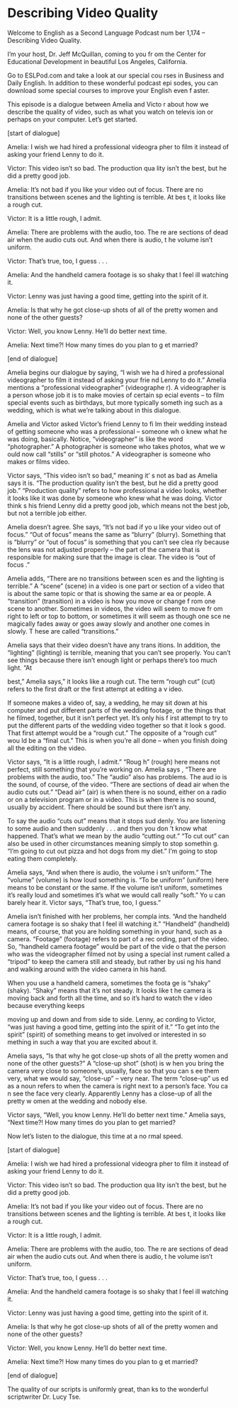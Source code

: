 # Describing Video Quality

Welcome to English as a Second Language Podcast num ber 1,174 – Describing Video Quality.

I’m your host, Dr. Jeff McQuillan, coming to you fr om the Center for Educational Development in beautiful Los Angeles, California.

Go to ESLPod.com and take a look at our special cou rses in Business and Daily English. In addition to these wonderful podcast epi sodes, you can download some special courses to improve your English even f aster.

This episode is a dialogue between Amelia and Victo r about how we describe the quality of video, such as what you watch on televis ion or perhaps on your computer. Let’s get started.

[start of dialogue]

Amelia: I wish we had hired a professional videogra pher to film it instead of asking your friend Lenny to do it.

Victor: This video isn’t so bad. The production qua lity isn’t the best, but he did a pretty good job.

Amelia: It’s not bad if you like your video out of focus. There are no transitions between scenes and the lighting is terrible. At bes t, it looks like a rough cut.

Victor: It is a little rough, I admit.

Amelia: There are problems with the audio, too. The re are sections of dead air when the audio cuts out. And when there is audio, t he volume isn’t uniform.

Victor: That’s true, too, I guess . . .

Amelia: And the handheld camera footage is so shaky  that I feel ill watching it.

Victor: Lenny was just having a good time, getting into the spirit of it.

Amelia: Is that why he got close-up shots of all of  the pretty women and none of the other guests?

Victor: Well, you know Lenny. He’ll do better next time.

 Amelia: Next time?! How many times do you plan to g et married?

[end of dialogue]

Amelia begins our dialogue by saying, “I wish we ha d hired a professional videographer to film it instead of asking your frie nd Lenny to do it.” Amelia mentions a “professional videographer” (videographe r). A videographer is a person whose job it is to make movies of certain sp ecial events – to film special events such as birthdays, but more typically someth ing such as a wedding, which is what we’re talking about in this dialogue.

Amelia and Victor asked Victor’s friend Lenny to fi lm their wedding instead of getting someone who was a professional – someone wh o knew what he was doing, basically. Notice, “videographer” is like the word “photographer.” A photographer is someone who takes photos, what we w ould now call “stills” or “still photos.” A videographer is someone who makes  or films video.

Victor says, “This video isn’t so bad,” meaning it’ s not as bad as Amelia says it is. “The production quality isn’t the best, but he did a pretty good job.” “Production quality” refers to how professional a video looks, whether it looks like it was done by someone who knew what he was doing. Victor think s his friend Lenny did a pretty good job, which means not the best job, but not a terrible job either.

Amelia doesn’t agree. She says, “It’s not bad if yo u like your video out of focus.” “Out of focus” means the same as “blurry” (blurry).  Something that is “blurry” or “out of focus” is something that you can’t see clea rly because the lens was not adjusted properly – the part of the camera that is responsible for making sure that the image is clear. The video is “out of focus .”

Amelia adds, “There are no transitions between scen es and the lighting is terrible.” A “scene” (scene) in a video is one part  or section of a video that is about the same topic or that is showing the same ar ea or people. A “transition” (transition) in a video is how you move or change f rom one scene to another. Sometimes in videos, the video will seem to move fr om right to left or top to bottom, or sometimes it will seem as though one sce ne magically fades away or goes away slowly and another one comes in slowly. T hese are called “transitions.”

Amelia says that their video doesn’t have any trans itions. In addition, the “lighting” (lighting) is terrible, meaning that you  can’t see properly. You can’t see things because there isn’t enough light or perhaps there’s too much light. “At

best,” Amelia says,” it looks like a rough cut. The  term “rough cut” (cut) refers to the first draft or the first attempt at editing a v ideo.

If someone makes a video of, say, a wedding, he may  sit down at his computer and put different parts of the wedding footage, or the things that he filmed, together, but it isn’t perfect yet. It’s only his f irst attempt to try to put the different parts of the wedding video together so that it look s good. That first attempt would be a “rough cut.” The opposite of a “rough cut” wou ld be a “final cut.” This is when you’re all done – when you finish doing all the editing on the video.

Victor says, “It is a little rough, I admit.” “Roug h” (rough) here means not perfect, still something that you’re working on. Amelia says , “There are problems with the audio, too.” The “audio” also has problems. The aud io is the sound, of course, of the video. “There are sections of dead air when the  audio cuts out.” “Dead air” (air) is when there is no sound, either on a radio or on a television program or in a video. This is when there is no sound, usually by  accident. There should be sound but there isn’t any.

To say the audio “cuts out” means that it stops sud denly. You are listening to some audio and then suddenly . . . and then you don ’t know what happened. That’s what we mean by the audio “cutting out.” “To  cut out” can also be used in other circumstances meaning simply to stop somethin g. “I’m going to cut out pizza and hot dogs from my diet.” I’m going to stop  eating them completely.

Amelia says, “And when there is audio, the volume i sn’t uniform.” The “volume” (volume) is how loud something is. “To be uniform” (uniform) here means to be constant or the same. If the volume isn’t uniform, sometimes it’s really loud and sometimes it’s what we would call really “soft.” Yo u can barely hear it. Victor says, “That’s true, too, I guess.”

Amelia isn’t finished with her problems, her compla ints. “And the handheld camera footage is so shaky that I feel ill watching  it.” “Handheld” (handheld) means, of course, that you are holding something in  your hand, such as a camera. “Footage” (footage) refers to part of a rec ording, part of the video. So, “handheld camera footage” would be part of the vide o that the person who was the videographer filmed not by using a special inst rument called a “tripod” to keep the camera still and steady, but rather by usi ng his hand and walking around with the video camera in his hand.

When you use a handheld camera, sometimes the foota ge is “shaky” (shaky). “Shaky” means that it’s not steady. It looks like t he camera is moving back and forth all the time, and so it’s hard to watch the v ideo because everything keeps

moving up and down and from side to side. Lenny, ac cording to Victor, “was just having a good time, getting into the spirit of it.”  “To get into the spirit” (spirit) of something means to get involved or interested in so mething in such a way that you are excited about it.

Amelia says, “Is that why he got close-up shots of all the pretty women and none of the other guests?” A “close-up shot” (shot) is w hen you bring the camera very close to someone’s, usually, face so that you can s ee them very, what we would say, “close-up” – very near. The term “close-up” us ed as a noun refers to when the camera is right next to a person’s face. You ca n see the face very clearly. Apparently Lenny has a close-up of all the pretty w omen at the wedding and nobody else.

Victor says, “Well, you know Lenny. He’ll do better  next time.” Amelia says, “Next time?! How many times do you plan to get married?

Now let’s listen to the dialogue, this time at a no rmal speed.

[start of dialogue]

Amelia: I wish we had hired a professional videogra pher to film it instead of asking your friend Lenny to do it.

Victor: This video isn’t so bad. The production qua lity isn’t the best, but he did a pretty good job.

Amelia: It’s not bad if you like your video out of focus. There are no transitions between scenes and the lighting is terrible. At bes t, it looks like a rough cut.

Victor: It is a little rough, I admit.

Amelia: There are problems with the audio, too. The re are sections of dead air when the audio cuts out. And when there is audio, t he volume isn’t uniform.

Victor: That’s true, too, I guess . . .

Amelia: And the handheld camera footage is so shaky  that I feel ill watching it.

Victor: Lenny was just having a good time, getting into the spirit of it.

Amelia: Is that why he got close-up shots of all of  the pretty women and none of the other guests?

 Victor: Well, you know Lenny. He’ll do better next time.

Amelia: Next time?! How many times do you plan to g et married?

[end of dialogue]

The quality of our scripts is uniformly great, than ks to the wonderful scriptwriter Dr. Lucy Tse.



